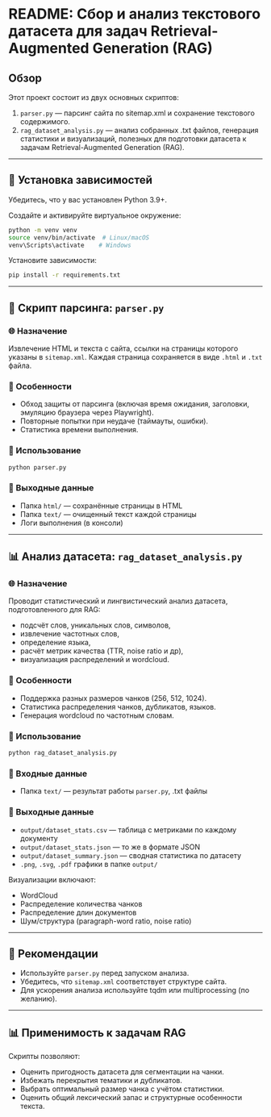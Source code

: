# README: Сбор и анализ текстового датасета для задач Retrieval-Augmented Generation (RAG)

## Обзор

Этот проект состоит из двух основных скриптов:

1. `parser.py` — парсинг сайта по sitemap.xml и сохранение текстового содержимого.
2. `rag_dataset_analysis.py` — анализ собранных .txt файлов, генерация статистики и визуализаций, полезных для подготовки датасета к задачам Retrieval-Augmented Generation (RAG).

---

## 📂 Установка зависимостей

Убедитесь, что у вас установлен Python 3.9+.

Создайте и активируйте виртуальное окружение:

```bash
python -m venv venv
source venv/bin/activate  # Linux/macOS
venv\Scripts\activate    # Windows
```

Установите зависимости:

```bash
pip install -r requirements.txt
```

---

## 🔢 Скрипт парсинга: `parser.py`

### 🌐 Назначение

Извлечение HTML и текста с сайта, ссылки на страницы которого указаны в `sitemap.xml`. Каждая страница сохраняется в виде `.html` и `.txt` файла.

### 🔄 Особенности

* Обход защиты от парсинга (включая время ожидания, заголовки, эмуляцию браузера через Playwright).
* Повторные попытки при неудаче (таймауты, ошибки).
* Статистика времени выполнения.

### 🔹 Использование

```bash
python parser.py
```

### 📁 Выходные данные

* Папка `html/` — сохранённые страницы в HTML
* Папка `text/` — очищенный текст каждой страницы
* Логи выполнения (в консоли)

---

## 📊 Анализ датасета: `rag_dataset_analysis.py`

### 🌐 Назначение

Проводит статистический и лингвистический анализ датасета, подготовленного для RAG:

* подсчёт слов, уникальных слов, символов,
* извлечение частотных слов,
* определение языка,
* расчёт метрик качества (TTR, noise ratio и др),
* визуализация распределений и wordcloud.

### 🔄 Особенности

* Поддержка разных размеров чанков (256, 512, 1024).
* Статистика распределения чанков, дубликатов, языков.
* Генерация wordcloud по частотным словам.

### 🔹 Использование

```bash
python rag_dataset_analysis.py
```

### 📁 Входные данные

* Папка `text/` — результат работы `parser.py`, .txt файлы

### 📁 Выходные данные

* `output/dataset_stats.csv` — таблица с метриками по каждому документу
* `output/dataset_stats.json` — то же в формате JSON
* `output/dataset_summary.json` — сводная статистика по датасету
* `.png`, `.svg`, `.pdf` графики в папке `output/`

Визуализации включают:

* WordCloud
* Распределение количества чанков
* Распределение длин документов
* Шум/структура (paragraph-word ratio, noise ratio)

---

## 🚀 Рекомендации

* Используйте `parser.py` перед запуском анализа.
* Убедитесь, что `sitemap.xml` соответствует структуре сайта.
* Для ускорения анализа используйте tqdm или multiprocessing (по желанию).

---

## 📊 Применимость к задачам RAG

Скрипты позволяют:

* Оценить пригодность датасета для сегментации на чанки.
* Избежать перекрытия тематики и дубликатов.
* Выбрать оптимальный размер чанка с учётом статистики.
* Оценить общий лексический запас и структурные особенности текста.
